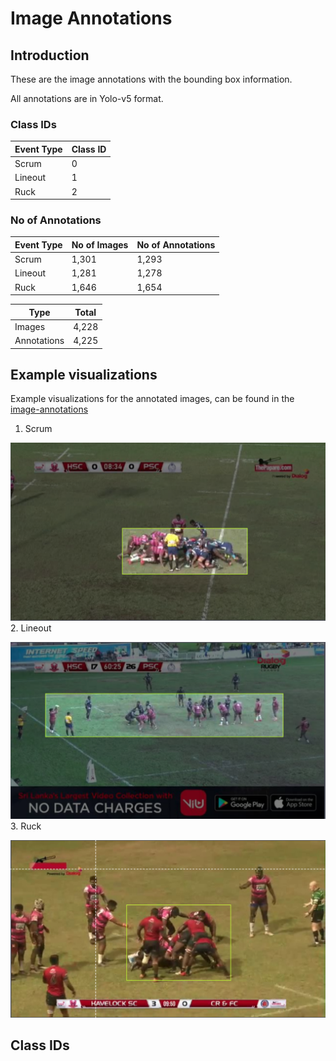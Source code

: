 # Image Annotations

## Introduction

These are the image annotations with the bounding box information.

All annotations are in Yolo-v5 format.

### Class IDs

| Event Type | Class ID |
| --- | ----------- |
| Scrum | 0 |
| Lineout | 1 |
| Ruck | 2 |


### No of Annotations

| Event Type | No of Images | No of Annotations |
| --- | ----- | ------ |
| Scrum | 1,301 | 1,293 |
| Lineout | 1,281 | 1,278 |
| Ruck | 1,646 | 1,654 |

| Type | Total |
| --- | ----- |
| Images | 4,228 |
| Annotations | 4,225|


## Example visualizations

Example visualizations for the annotated images, can be found in the [image-annotations]()

1. Scrum

![Scrum Image](../assets/scrum_1.png)
2. Lineout

![Lineout Image](../assets/lineout_1.png)
3. Ruck

![Ruck Image](../assets/ruck_1.png)

## Class IDs



